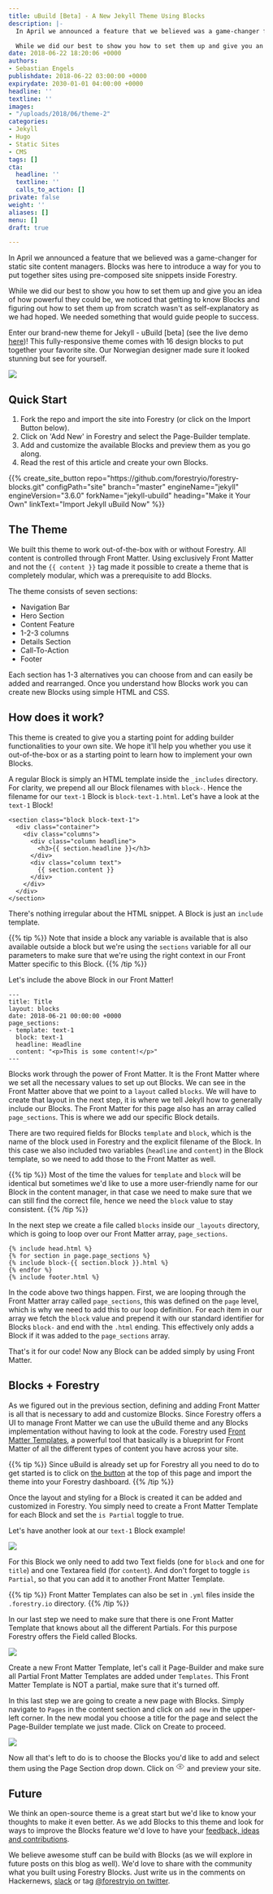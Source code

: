 ```yaml
---
title: uBuild [Beta] - A New Jekyll Theme Using Blocks
description: |-
  In April we announced a feature that we believed was a game-changer for static site content managers. Blocks was here to introduce a way for you to put together sites using pre-composed site snippets inside Forestry.

  While we did our best to show you how to set them up and give you an idea of how powerful they could be, we noticed that getting to know Blocks and figuring out how to set them up from scratch wasn't as self-explanatory as we had hoped. We needed something that would guide people to success.
date: 2018-06-22 18:20:06 +0000
authors:
- Sebastian Engels
publishdate: 2018-06-22 03:00:00 +0000
expirydate: 2030-01-01 04:00:00 +0000
headline: ''
textline: ''
images:
- "/uploads/2018/06/theme-2"
categories:
- Jekyll
- Hugo
- Static Sites
- CMS
tags: []
cta:
  headline: ''
  textline: ''
  calls_to_action: []
private: false
weight: ''
aliases: []
menu: []
draft: true

---
```

In April we announced a feature that we believed was a game-changer for static site content managers. Blocks was here to introduce a way for you to put together sites using pre-composed site snippets inside Forestry.

While we did our best to show you how to set them up and give you an idea of how powerful they could be, we noticed that getting to know Blocks and figuring out how to set them up from scratch wasn't as self-explanatory as we had hoped. We needed something that would guide people to success.

Enter our brand-new theme for Jekyll - uBuild \[beta\] (see the live demo [here](https://forestryio.github.io/ubuild-jekyll))! This fully-responsive theme comes with 16 design blocks to put together your favorite site. Our Norwegian designer made sure it looked stunning but see for yourself.

![](/uploads/2018/06/all-blocks.png)

## Quick Start

1. Fork the repo and import the site into Forestry (or click on the Import Button below).
2. Click on 'Add New' in Forestry and select the Page-Builder template.
3. Add and customize the available Blocks and preview them as you go along.
4. Read the rest of this article and create your own Blocks.

<div id="import-ubuild-theme-button" data-proofer-ignore>
{{% create_site_button
repo="https://github.com/forestryio/forestry-blocks.git"
configPath="site"
branch="master"
engineName="jekyll"
engineVersion="3.6.0"
forkName="jekyll-ubuild"
heading="Make it Your Own"
linkText="Import Jekyll uBuild Now" %}}
</div>

## The Theme

We built this theme to work out-of-the-box with or without Forestry. All content is controlled through Front Matter. Using exclusively Front Matter and not the `{{ content }}` tag made it possible to create a theme that is completely modular, which was a prerequisite to add Blocks.

The theme consists of seven sections:

* Navigation Bar
* Hero Section
* Content Feature
* 1-2-3 columns
* Details Section
* Call-To-Action
* Footer

Each section has 1-3 alternatives you can choose from and can easily be added and rearranged. Once you understand how Blocks work you can create new Blocks using simple HTML and CSS.

## How does it work?

This theme is created to give you a starting point for adding builder functionalities to your own site. We hope it'll help you whether you use it out-of-the-box or as a starting point to learn how to implement your own Blocks. 

A regular Block is simply an HTML template inside the `_includes` directory. For clarity, we prepend all our Block filenames with `block-`. Hence the filename for our `text-1` Block is `block-text-1.html`. Let's have a look at the `text-1` Block!

    <section class="block block-text-1">
      <div class="container">
        <div class="columns">
          <div class="column headline">
            <h3>{{ section.headline }}</h3>
          </div>
          <div class="column text">
            {{ section.content }}
          </div>
        </div>
      </div>
    </section>

There's nothing irregular about the HTML snippet. A Block is just an `include` template.

{{% tip %}} Note that inside a block any variable is available that is also available outside a block but we're using the `sections` variable for all our parameters to make sure that we're using the right context in our Front Matter specific to this Block. {{% /tip %}}

Let's include the above Block in our Front Matter!

    ---
    title: Title
    layout: blocks
    date: 2018-06-21 00:00:00 +0000
    page_sections:
    - template: text-1
      block: text-1
      headline: Headline
      content: "<p>This is some content!</p>"
    ---

Blocks work through the power of Front Matter. It is the Front Matter where we set all the necessary values to set up out Blocks. We can see in the Front Matter above that we point to a `layout` called `blocks`. We will have to create that layout in the next step, it is where we tell Jekyll how to generally include our Blocks. The Front Matter for this page also has an array called `page_sections`. This is where we add our specific Block details. 

There are two required fields for Blocks `template` and `block`, which is the name of the block used in Forestry and the explicit filename of the Block. In this case we also included two variables (`headline` and `content`) in the Block template, so we need to add those to the Front Matter as well.

{{% tip %}}
Most of the time the values for `template` and `block` will be identical but sometimes we'd like to use a more user-friendly name for our Block in the content manager, in that case we need to make sure that we can still find the correct file, hence we need the `block` value to stay consistent. {{% /tip %}}

In the next step we create a file called `blocks` inside our `_layouts` directory, which is going to loop over our Front Matter array, `page_sections`.

    {% include head.html %}
    {% for section in page.page_sections %}
    {% include block-{{ section.block }}.html %}
    {% endfor %}
    {% include footer.html %}

In the code above two things happen. First, we are looping through the Front Matter array called `page_sections`, this was defined on the `page` level, which is why we need to add this to our loop definition. For each item in our array we fetch the `block` value and prepend it with our standard identifier for Blocks `block-` and end with the `.html` ending. This effectively only adds a Block if it was added to the `page_sections` array. 

That's it for our code! Now any Block can be added simply by using Front Matter.

## Blocks + Forestry

As we figured out in the previous section, defining and adding Front Matter is all that is necessary to add and customize Blocks. Since Forestry offers a UI to manage Front Matter we can use the uBuild theme and any Blocks implementation without having to look at the code. Forestry used [Front Matter Templates](https://forestry.io/docs/settings/front-matter-templates/), a powerful tool that basically is a blueprint for Front Matter of all the different types of content you have across your site.

{{% tip %}}
Since uBuild is already set up for Forestry all you need to do to get started is to click on [the button](#import-ubuild-theme-button) at the top of this page and import the theme into your Forestry dashboard.
{{% /tip %}}

Once the layout and styling for a Block is created it can be added and customized in Forestry. You simply need to create a Front Matter Template for each Block and set the `is Partial` toggle to true.

Let's have another look at our `text-1` Block example!

![](/uploads/2018/06/text-1-block-settings.png)

For this Block we only need to add two Text fields (one for `block` and one for `title`) and one Textarea field (for `content`). And don't forget to toggle `is Partial`, so that you can add it to another Front Matter Template.

{{% tip %}}
Front Matter Templates can also be set in `.yml` files inside the `.forestry.io` directory.
{{% /tip %}}

In our last step we need to make sure that there is one Front Matter Template that knows about all the different Partials. For this purpose Forestry offers the Field called Blocks.

![](/uploads/2018/06/page-builder.png)

Create a new Front Matter Template, let's call it Page-Builder and make sure all Partial Front Matter Templates are added under `Templates`. This Front Matter Template is NOT a partial, make sure that it's turned off.

In this last step we are going to create a new page with Blocks. Simply navigate to `Pages` in the content section and click on `add new` in the upper-left corner. In the new modal you choose a title for the page and select the Page-Builder template we just made. Click on Create to proceed.

![](/uploads/2018/06/page-section.png)

Now all that's left to do is to choose the Blocks you'd like to add and select them using the Page Section drop down. Click on <svg xmlns="http://www.w3.org/2000/svg" width="18" height="18" viewBox="0 0 24 24"><g fill="none" fill-rule="evenodd" stroke="currentcolor" stroke-width="1.2"><path d="M12 18c6 0 10-6 10-6s-4-6-10-6-10 6-10 6 4 6 10 6z"></path><circle cx="12" cy="12" r="2"></circle></g></svg> and preview your site. 

## Future

We think an open-source theme is a great start but we'd like to know your thoughts to make it even better. As we add Blocks to this theme and look for ways to improve the Blocks feature we'd love to have your [feedback, ideas and contributions](https://github.com/forestryio/ubuild-jekyll/issues).

We believe awesome stuff can be build with Blocks (as we will explore in future posts on this blog as well). We'd love to share with the community what you built using Forestry Blocks. Just write us in the comments on Hackernews, [slack](https://forestry.io/blog/join-our-slack-community/) or tag [@forestryio on twitter](https://twitter.com/forestryio/).